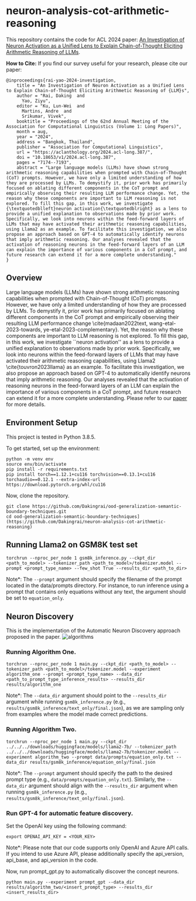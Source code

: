 # neuron-analysis-cot-arithmetic-reasoning

This repository contains the code for ACL 2024 paper: [An Investigation of Neuron Activation as a Unified Lens to Explain Chain-of-Thought Eliciting Arithmetic Reasoning of LLMs](https://arxiv.org/abs/2406.12288).

**How to Cite:** If you find our survey useful for your research, please cite our paper:
```
@inproceedings{rai-yao-2024-investigation,
    title = "An Investigation of Neuron Activation as a Unified Lens to Explain Chain-of-Thought Eliciting Arithmetic Reasoning of {LLM}s",
    author = "Rai, Daking  and
      Yao, Ziyu",
    editor = "Ku, Lun-Wei  and
      Martins, Andre  and
      Srikumar, Vivek",
    booktitle = "Proceedings of the 62nd Annual Meeting of the Association for Computational Linguistics (Volume 1: Long Papers)",
    month = aug,
    year = "2024",
    address = "Bangkok, Thailand",
    publisher = "Association for Computational Linguistics",
    url = "https://aclanthology.org/2024.acl-long.387/",
    doi = "10.18653/v1/2024.acl-long.387",
    pages = "7174--7193",
    abstract = "Large language models (LLMs) have shown strong arithmetic reasoning capabilities when prompted with Chain-of-Thought (CoT) prompts. However, we have only a limited understanding of how they are processed by LLMs. To demystify it, prior work has primarily focused on ablating different components in the CoT prompt and empirically observing their resulting LLM performance change. Yet, the reason why these components are important to LLM reasoning is not explored. To fill this gap, in this work, we investigate {\textquotedblleft}neuron activation{\textquotedblright} as a lens to provide a unified explanation to observations made by prior work. Specifically, we look into neurons within the feed-forward layers of LLMs that may have activated their arithmetic reasoning capabilities, using Llama2 as an example. To facilitate this investigation, we also propose an approach based on GPT-4 to automatically identify neurons that imply arithmetic reasoning. Our analyses revealed that the activation of reasoning neurons in the feed-forward layers of an LLM can explain the importance of various components in a CoT prompt, and future research can extend it for a more complete understanding."
}
```

## Overview
Large language models (LLMs) have shown strong arithmetic reasoning capabilities when prompted with Chain-of-Thought (CoT) prompts. However, we have only a limited understanding of how they are processed by LLMs. To demystify it, prior work has primarily focused on ablating different components in the CoT prompt and empirically observing their resulting LLM performance change \cite{madaan2022text, wang-etal-2023-towards, ye-etal-2023-complementary}. Yet, the reason why these components are important to LLM reasoning is not explored. To fill this gap, in this work, we investigate ``neuron activation'' as a lens to provide a unified explanation to observations made by prior work. Specifically, we look into neurons within the feed-forward layers of LLMs that may have activated their arithmetic reasoning capabilities, using Llama2 \cite{touvron2023llama} as an example. To facilitate this investigation, we also propose an approach based on GPT-4 to automatically identify neurons that imply arithmetic reasoning. Our analyses revealed that the activation of reasoning neurons in the feed-forward layers of an LLM can explain the importance of various components in a CoT prompt, and future research can extend it for a more complete understanding. Please refer to our [paper](https://arxiv.org/pdf/2406.12288) for more details.

## Environment Setup
This project is tested in Python 3.8.5.

To get started, set up the environment:
```
python -m venv env 
source env/bin/activate
pip install -r requirements.txt
pip install torch==1.12.1+cu116 torchvision==0.13.1+cu116 torchaudio==0.12.1 --extra-index-url https://download.pytorch.org/whl/cu116
```

Now, clone the repository. 
```
git clone https://github.com/Dakingrai/ood-generalization-semantic-boundary-techniques.git
cd ood-generalization-semantic-boundary-techniques](https://github.com/Dakingrai/neuron-analysis-cot-arithmetic-reasoning)
```

## Running Llama2 on GSM8K test set
```
torchrun --nproc_per_node 1 gsm8k_inference.py --ckpt_dir <path_to_model> --tokenizer_path <path_to_model>/tokenizer.model --prompt <prompt_type_name> --few_shot True --results_dir <path_to_dir>
```
Note*: The `--prompt` argument should specify the filename of the prompt located in the data/prompts directory. For instance, to run inference using a prompt that contains only equations without any text, the argument should be set to `equation_only`.


## Neuron Discovery
This is the implementation of the Automatic Neuron Discovery approach proposed in the paper. 
![algorithms](https://github.com/user-attachments/assets/f6560d02-f0fc-465e-913c-1544e87e1302)

### Running Algorithm One.
```
torchrun --nproc_per_node 1 main.py --ckpt_dir <path_to_model> --tokenizer_path <path_to_model>/tokenizer.model --experiment algorithm_one --prompt <prompt_type_name> --data_dir <path_to_prompt_type_inference_results> --results_dir results/algorithm_one
```

Note*: The `--data_dir` argument should point to the `--results_dir` argument while running `gsm8k_inference.py` (e.g., `results/gsm8k_inference/text_only/final.json`), as we are sampling only from examples where the model made correct predictions.

### Running Algorithm Two.
```
torchrun --nproc_per_node 1 main.py --ckpt_dir ../../../downloads/huggingface/models/llama2-7b/ --tokenizer_path ../../../downloads/huggingface/models/llama2-7b/tokenizer.model --experiment algorithm_two --prompt data/prompts/equation_only.txt --data_dir results/gsm8k_inference/equation_only/final.json
```
Note*: The `--prompt` argument should specify the path to the desired prompt type (e.g., `data/prompts/equation_only.txt`). Similarly, the `--data_dir` argument should align with the `--results_dir` argument when running `gsm8k_inference.py` (e.g., `results/gsm8k_inference/text_only/final.json`).


### Run GPT-4 for automatic feature discovery.
Set the OpenAI key using the following command:
```
export OPENAI_API_KEY = <YOUR_KEY>
```
Note*: Please note that our code supports only OpenAI and Azure API calls. If you intend to use Azure API, please additionally specify the api_version, api_base, and api_version in the code.

Now, run prompt_gpt.py to automatically discover the concept neurons.

```
python main.py --experiment prompt_gpt --data_dir results/algorithm_two/<insert_prompt_type> --results_dir <insert_results_dir>
```
